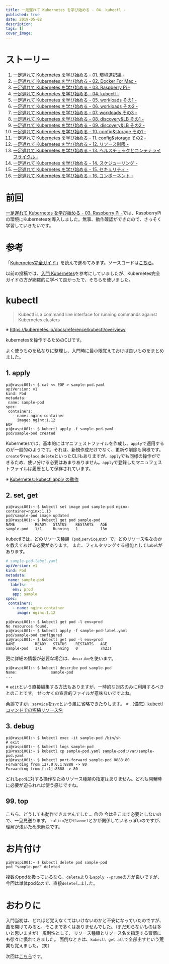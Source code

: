```yaml
---
title: 一足遅れて Kubernetes を学び始める - 04. kubectl -
published: true
date: 2019-05-02
description: 
tags: []
cover_image: 
---
```


<!--  TODO: TOC -->

# ストーリー
1. [一足遅れて Kubernetes を学び始める - 01. 環境選択編 -](./start_the_learning_kubernetes_01.md)
1. [一足遅れて Kubernetes を学び始める - 02. Docker For Mac -](./start_the_learning_kubernetes_02.md)
1. [一足遅れて Kubernetes を学び始める - 03. Raspberry Pi -](./start_the_learning_kubernetes_03.md)
1. [一足遅れて Kubernetes を学び始める - 04. kubectl -](./start_the_learning_kubernetes_04.md)
1. [一足遅れて Kubernetes を学び始める - 05. workloads その1 -](./start_the_learning_kubernetes_05.md)
1. [一足遅れて Kubernetes を学び始める - 06. workloads その2 -](./start_the_learning_kubernetes_06.md)
1. [一足遅れて Kubernetes を学び始める - 07. workloads その3 -](./start_the_learning_kubernetes_07.md)
1. [一足遅れて Kubernetes を学び始める - 08. discovery&LB その1 -](./start_the_learning_kubernetes_08.md)
1. [一足遅れて Kubernetes を学び始める - 09. discovery&LB その2 -](./start_the_learning_kubernetes_09.md)
1. [一足遅れて Kubernetes を学び始める - 10. config&storage その1 -](./start_the_learning_kubernetes_10.md)
1. [一足遅れて Kubernetes を学び始める - 11. config&storage その2 -](./start_the_learning_kubernetes_11.md)
1. [一足遅れて Kubernetes を学び始める - 12. リソース制限 -](./start_the_learning_kubernetes_12.md)
1. [一足遅れて Kubernetes を学び始める - 13. ヘルスチェックとコンテナライフサイクル -](./start_the_learning_kubernetes_13.md)
1. [一足遅れて Kubernetes を学び始める - 14. スケジューリング -](./start_the_learning_kubernetes_14.md)
1. [一足遅れて Kubernetes を学び始める - 15. セキュリティ -](./start_the_learning_kubernetes_15.md)
1. [一足遅れて Kubernetes を学び始める - 16. コンポーネント -](./start_the_learning_kubernetes_16.md)

# 前回
[一足遅れて Kubernetes を学び始める - 03. Raspberry Pi -](./start_the_learning_kubernetes_03.md)では、RaspberryPiの環境にKubernetesを導入しました。無事、動作確認ができたので、さっそく学習していきたいです。

# 参考
「[Kubernetes完全ガイド](https://www.amazon.co.jp/Kubernetes%E5%AE%8C%E5%85%A8%E3%82%AC%E3%82%A4%E3%83%89-impress-top-gear-%E9%9D%92%E5%B1%B1/dp/4295004804/)」を読んで進めてみます。ソースコードは[こちら](https://github.com/MasayaAoyama/kubernetes-perfect-guide)。

以前の投稿では、[入門 Kubernetes](https://www.amazon.co.jp/%E5%85%A5%E9%96%80-Kubernetes-Kelsey-Hightower/dp/4873118409/)を参考にしていましたが、Kubernetes完全ガイドの方が網羅的に学べて良かったで、そちらを使いました。

# kubectl

> Kubectl is a command line interface for running commands against Kubernetes clusters

※ https://kubernetes.io/docs/reference/kubectl/overview/

kubernetesを操作するためのCLIです。

よく使うものを私なりに整理し、入門時に最小限覚えておけば良いものをまとめました。

## 1. apply

```shell
pi@raspi001:~ $ cat << EOF > sample-pod.yaml
apiVersion: v1
kind: Pod
metadata:
 name: sample-pod
spec:
 containers:
   - name: nginx-container
     image: nginx:1.12
EOF
pi@raspi001:~ $ kubectl apply -f sample-pod.yaml
pod/sample-pod created
```

Kubernetesでは、基本的にはマニフェストファイルを作成し、`apply`で適用するのが一般的のようです。それは、新規作成だけでなく、更新や削除も同様です。`create`や`replace`,`delete`といったCLIもありますが、`apply`でも同様の操作ができるため、使い分ける必要はあまりありません。`apply`で登録したマニュフェストファイルは履歴として保存されています。

※ [Kubernetes: kubectl apply の動作](https://qiita.com/tkusumi/items/0bf5417c865ef716b221)

## 2. set, get

```shell
pi@raspi001:~ $ kubectl set image pod sample-pod nginx-container=nginx:1.13
pod/sample-pod image updated
pi@raspi001:~ $ kubectl get pod sample-pod
NAME         READY   STATUS    RESTARTS   AGE
sample-pod   1/1     Running   1          13m
```

kubectlでは、どのリソース種類（`pod`,`service`,etc）で、どのリソース名なのかを教えてあげる必要があります。
また、フィルタリングする機能として`label`があります。

```yaml
# sample-pod-label.yaml
apiVersion: v1
kind: Pod
metadata:
 name: sample-pod
  labels:
   env: prod
   app: sample
spec:
 containers:
   - name: nginx-container
     image: nginx:1.12
```

```shell
pi@raspi001:~ $ kubectl get pod -l env=prod
No resources found.
pi@raspi001:~ $ kubectl apply -f sample-pod-label.yaml
pod/sample-pod configured
pi@raspi001:~ $ kubectl get pod -l env=prod
NAME         READY   STATUS    RESTARTS   AGE
sample-pod   1/1     Running   0          7m23s
```

更に詳細の情報が必要な場合は、`describe`を使います。

```shell
pi@raspi001:~ $ kubectl describe pod sample-pod
Name:               sample-pod
...
```

※ `edit`という直接編集する方法もありますが、一時的な対応のみに利用するべきとのことです。
せっかくの宣言的ファイルが意味ないですよね。

余談ですが、`service`を`svc`という風に省略できたりします。
※ [（備忘）kubectl コマンドでの短縮リソース名](https://qiita.com/nagase/items/3b8f905f432abba15b5a)

## 3. debug

```shell
pi@raspi001:~ $ kubectl exec -it sample-pod /bin/sh
# exit
pi@raspi001:~ $ kubectl logs sample-pod
pi@raspi001:~ $ kubectl cp sample-pod.yaml sample-pod:/var/sample-pod.yaml
pi@raspi001:~ $ kubectl port-forward sample-pod 8888:80
Forwarding from 127.0.0.1:8888 -> 80
Forwarding from [::1]:8888 -> 80
```

どれも`pod`に対する操作なためリソース種類の指定はありません。どれも開発時に必要が迫られれば使う感じですね。

## 99. top
こちら、どうしても動作できませんでした... 😥😥
今はそこまで必要としないので、一旦見送ります。
`calico`だか`flannel`とかが関係しているっぽいのですが、理解が浅いため未解決です。

# お片付け

```shell
pi@raspi001:~ $ kubectl delete pod sample-pod
pod "sample-pod" deleted
```

複数のpodを扱っているなら、`delete`よりも`apply --prune`の方が良いですが、今回は単体podなので、直接`delete`しました。

# おわりに
入門当初は、どれほど覚えなくてはいけないのかと不安になっていたのですが、
蓋を開けてみると、そこまで多くはありませんでした。（まだ知らないものは多いと思いますが）
規則性として、 リソース種類とリソース名を指定する習慣にも徐々に慣れてきました。
面倒なときは、`kubectl get all`で全部出すという荒業も覚えました。（笑）

次回は[こちら](./start_the_learning_kubernetes_05.md)です。
